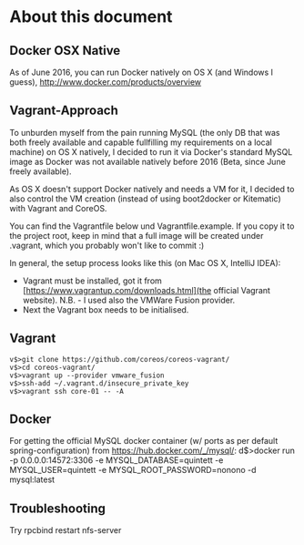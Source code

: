 # About this document

## Docker OSX Native
As of June 2016, you can run Docker natively on OS X (and Windows I guess), http://www.docker.com/products/overview

## Vagrant-Approach
To unburden myself from the pain running MySQL (the only DB that was both freely available and capable fullfilling my requirements on a local machine) on OS X natively, I decided to run it via Docker's standard MySQL image as Docker was not available natively before 2016 (Beta, since June freely available).

As OS X doesn't support Docker natively and needs a VM for it, I decided to also control the VM creation (instead of using boot2docker or Kitematic) with Vagrant and CoreOS.

You can find the Vagrantfile below und Vagrantfile.example. If you copy it to the project root, keep in mind that a full image will be created under .vagrant, which you probably won't like to commit :)

In general, the setup process looks like this (on Mac OS X, IntelliJ IDEA):

* Vagrant must be installed, got it from [https://www.vagrantup.com/downloads.html](the official Vagrant website). N.B. - I used also the VMWare Fusion provider.
* Next the Vagrant box needs to be initialised.

## Vagrant
    v$>git clone https://github.com/coreos/coreos-vagrant/
    v$>cd coreos-vagrant/
    v$>vagrant up --provider vmware_fusion
    v$>ssh-add ~/.vagrant.d/insecure_private_key
    v$>vagrant ssh core-01 -- -A

## Docker
For getting the official MySQL docker container (w/ ports as per default spring-configuration) from https://hub.docker.com/_/mysql/:
    d$>docker run -p 0.0.0.0:14572:3306 -e MYSQL_DATABASE=quintett -e MYSQL_USER=quintett -e MYSQL_ROOT_PASSWORD=nonono -d mysql:latest




## Troubleshooting

Try
        rpcbind restart nfs-server